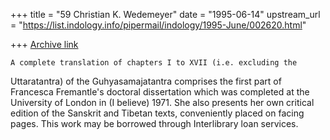 +++
title = "59 Christian K. Wedemeyer"
date = "1995-06-14"
upstream_url = "https://list.indology.info/pipermail/indology/1995-June/002620.html"

+++
[Archive link](https://list.indology.info/pipermail/indology/1995-June/002620.html)


	A complete translation of chapters I to XVII (i.e. excluding the
Uttaratantra) of the Guhyasamajatantra comprises the first part of
Francesca Fremantle's doctoral dissertation which was completed at the
University of London in (I believe) 1971.  She also presents her own
critical edition of the Sanskrit and Tibetan texts, conveniently placed on
facing pages.  This work may be borrowed through Interlibrary loan
services. 






